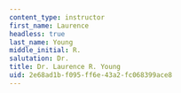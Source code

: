 ```yaml
---
content_type: instructor
first_name: Laurence
headless: true
last_name: Young
middle_initial: R.
salutation: Dr.
title: Dr. Laurence R. Young
uid: 2e68ad1b-f095-ff6e-43a2-fc068399ace8
---
```

